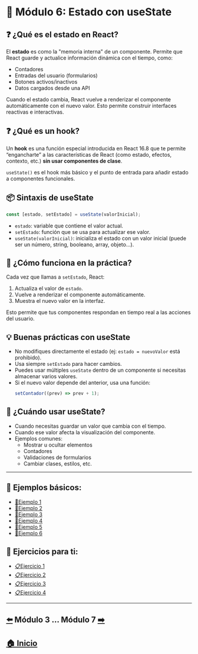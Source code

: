 # 📘 Módulo 6: Estado con useState

## ❓ ¿Qué es el estado en React?

El **estado** es como la "memoria interna" de un componente. Permite que React guarde y actualice información dinámica con el tiempo, como:

- Contadores
- Entradas del usuario (formularios)
- Botones activos/inactivos
- Datos cargados desde una API

Cuando el estado cambia, React vuelve a renderizar el componente automáticamente con el nuevo valor. Esto permite construir interfaces reactivas e interactivas.

## ❓ ¿Qué es un hook?

Un **hook** es una función especial introducida en React 16.8 que te permite “engancharte” a las características de React (como estado, efectos, contexto, etc.) **sin usar componentes de clase**.

`useState()` es el hook más básico y el punto de entrada para añadir estado a componentes funcionales.

## 📦 Sintaxis de useState

```jsx
const [estado, setEstado] = useState(valorInicial);
```

- `estado`: variable que contiene el valor actual.
- `setEstado`: función que se usa para actualizar ese valor.
- `useState(valorInicial)`: inicializa el estado con un valor inicial (puede ser un número, string, booleano, array, objeto...).

## 📘 ¿Cómo funciona en la práctica?

Cada vez que llamas a `setEstado`, React:

1. Actualiza el valor de `estado`.
2. Vuelve a renderizar el componente automáticamente.
3. Muestra el nuevo valor en la interfaz.

Esto permite que tus componentes respondan en tiempo real a las acciones del usuario.

## 💡 Buenas prácticas con useState

- No modifiques directamente el estado (ej: `estado = nuevoValor` está prohibido).
- Usa siempre `setEstado` para hacer cambios.
- Puedes usar múltiples `useState` dentro de un componente si necesitas almacenar varios valores.
- Si el nuevo valor depende del anterior, usa una función:  
  ```jsx
  setContador((prev) => prev + 1);
  ```

## 🧠 ¿Cuándo usar useState?

- Cuando necesitas guardar un valor que cambia con el tiempo.
- Cuando ese valor afecta la visualización del componente.
- Ejemplos comunes:
  - Mostrar u ocultar elementos
  - Contadores
  - Validaciones de formularios
  - Cambiar clases, estilos, etc.

---

## 🧪 Ejemplos básicos:

* [📝Ejemplo 1](./Ejemplos/Ejemplo_1.md)
* [📝Ejemplo 2](./Ejemplos/Ejemplo_2.md)
* [📝Ejemplo 3](./Ejemplos/Ejemplo_3.md)
* [📝Ejemplo 4](./Ejemplos/Ejemplo_4.md)
* [📝Ejemplo 5](./Ejemplos/Ejemplo_5.md)
* [📝Ejemplo 6](./Ejemplos/Ejemplo_6.md)

## 🎯 Ejercicios para ti:

* [📋Ejercicio 1](./Ejercicios/Ejercicio_1.md)
* [📋Ejercicio 2](./Ejercicios/Ejercicio_2.md)
* [📋Ejercicio 3](./Ejercicios/Ejercicio_3.md)
* [📋Ejercicio 4](./Ejercicios/Ejercicio_4.md)

---

## [⬅️](../Modulo_5:_Props_(Propiedades_entre_componentes)/Modulo_5.md) Módulo 3 ... Módulo 7 [➡️](../Modulo_6:_Estado_con_useState/Modulo_6.md)

## [🏠 Inicio](../README.md)
